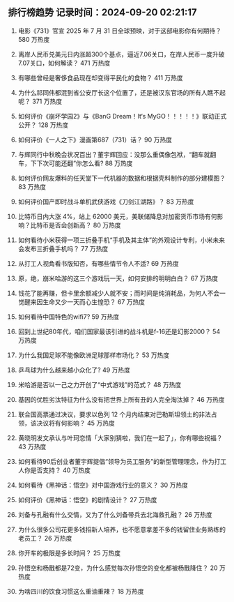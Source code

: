 
## 排行榜趋势 记录时间：2024-09-20 02:21:17
  
  1. 电影《731》官宣 2025 年 7 月 31 日全球预映，对于这部电影你有何期待？ 580 万热度
    
  2. 离岸人民币兑美元日内涨超300个基点，逼近7.06关口，在岸人民币一度升破7.07关口，如何解读？ 471 万热度
    
  3. 有哪些曾经是奢侈食品现在却变得平民化的食物？ 411 万热度
    
  4. 为什么祁同伟都混到省公安厅长这个位置了，还是被汉东官场的所有人瞧不起呢？ 371 万热度
    
  5. 如何评价《崩坏学园2》与《BanG Dream！It‘s MyGO！！！！！》联动正式公开？ 128 万热度
    
  6. 如何评价《一人之下》漫画第687（731）话？ 90 万热度
    
  7. 与辉同行中秋晚会状况百出？董宇辉回应：没那么重偶像包袱，“翻车就翻车，下下次可能还翻”你怎么看? 88 万热度
    
  8. 如何评价网友爆料的任天堂下一代机器的数据和根据壳料制作的部分建模图？ 83 万热度
    
  9. 如何评价国产即时战斗单机武侠游戏《刀剑江湖路》？ 83 万热度
    
  10. 比特币日内大涨 4%，站上 62000 美元，美联储降息对加密货币市场有何影响？比特币是否会创新高？ 80 万热度
    
  11. 如何看待小米获得一项三折叠手机“手机及其主体”的外观设计专利，小米未来会发布三折叠手机吗？ 77 万热度
    
  12. 从打工人视角看书版知否，有哪些情节令人不适? 69 万热度
    
  13. 原，绝，崩米哈游的这三个游戏玩一天，如何安排的明明白白？ 67 万热度
    
  14. 钱花了能再赚，但卡里余额减少人就不安；而时间是纯消耗品，为何人不会一觉醒来因生命又少一天而心生惶恐？ 67 万热度
    
  15. 如何看待中国特色的wifi7? 59 万热度
    
  16. 回到上世纪80年代，咱们国家最该引进的战斗机是f-16还是幻影2000？ 54 万热度
    
  17. 为什么我国足球不能像欧洲足球那样市场化？ 53 万热度
    
  18. 乒乓球为什么越来越小众化了? 49 万热度
    
  19. 米哈游是否以一己之力开创了“中式游戏”的范式？ 48 万热度
    
  20. 基因的优胜劣汰特征为什么没有把世界上所有丑的人完全淘汰掉？ 46 万热度
    
  21. 联合国高票通过决议，要求以色列 12 个月内结束对巴勒斯坦领土的非法占领，该决议将有何影响？ 45 万热度
    
  22. 黄晓明发文承认与叶珂恋情「大家别猜啦，我们在一起了」，你有哪些祝福？ 43 万热度
    
  23. 如何看待90后创业者董宇辉提倡“领导为员工服务”的新型管理理念，作为打工人你是否支持？ 40 万热度
    
  24. 如何看待《黑神话：悟空》对中国游戏行业的意义？ 30 万热度
    
  25. 如何评价《黑神话：悟空》的剧情设计？ 27 万热度
    
  26. 刘备与孔融有什么交情，又为了什么刘备带兵去北海救孔融？ 26 万热度
    
  27. 为什么很多公司花更多钱招新人培养，也不愿意拿差不多的钱留住业务熟练的老员工？ 26 万热度
    
  28. 你开车的极限是多长时间？ 25 万热度
    
  29. 孙悟空和杨戬都是72变，为什么感觉每次孙悟空的变化都被杨戬降住？ 20 万热度
    
  30. 为啥四川的饮食习惯这么重油重辣？ 18 万热度
    